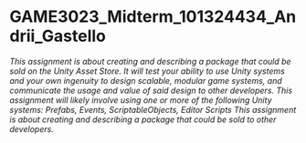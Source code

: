 # GAME3023_Midterm_101324434_Andrii_Gastello

_This assignment is about creating and describing a package that could be sold
on the Unity Asset Store. It will test your ability to use Unity systems and your
own ingenuity to design scalable, modular game systems, and communicate the
usage and value of said design to other developers. This assignment will likely
involve using one or more of the following Unity systems:
Prefabs, Events, ScriptableObjects, Editor Scripts
This assignment is about creating and describing a package that could be sold to
other developers._